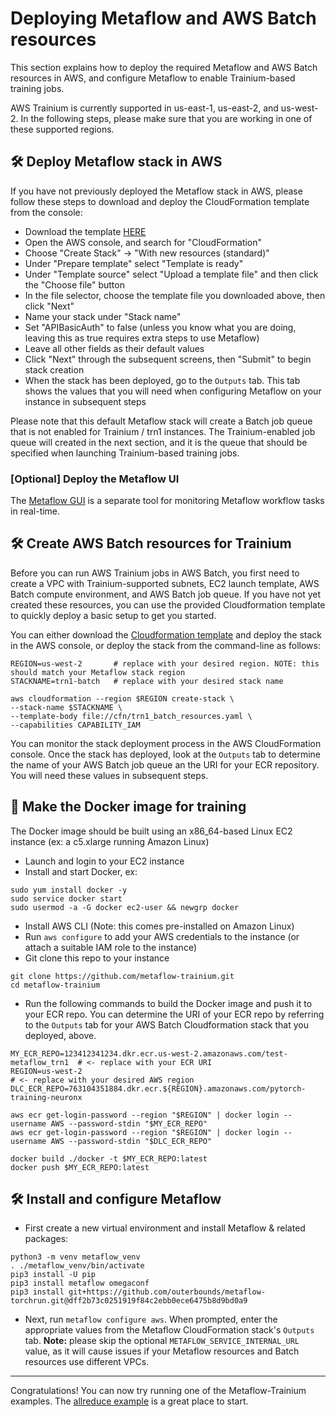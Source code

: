 # Deploying Metaflow and AWS Batch resources

This section explains how to deploy the required Metaflow and AWS Batch resources in AWS, and configure Metaflow to enable Trainium-based training jobs.

AWS Trainium is currently supported in us-east-1, us-east-2, and us-west-2. In the following steps, please make sure that you are working in one of these supported regions.

## 🛠️ Deploy Metaflow stack in AWS
If you have not previously deployed the Metaflow stack in AWS, please follow these steps to download and deploy the CloudFormation template from the console:
- Download the template [HERE](https://github.com/outerbounds/metaflow-tools/blob/master/aws/cloudformation/metaflow-cfn-template.yml)
- Open the AWS console, and search for "CloudFormation"
- Choose "Create Stack" -> "With new resources (standard)"
- Under "Prepare template" select "Template is ready"
- Under "Template source" select "Upload a template file" and then click the "Choose file" button
- In the file selector, choose the template file you downloaded above, then click "Next"
- Name your stack under "Stack name"
- Set "APIBasicAuth" to false (unless you know what you are doing, leaving this as true requires extra steps to use Metaflow)
- Leave all other fields as their default values
- Click "Next" through the subsequent screens, then "Submit" to begin stack creation
- When the stack has been deployed, go to the `Outputs` tab. This tab shows the values that you will need when configuring Metaflow on your instance in subsequent steps

Please note that this default Metaflow stack will create a Batch job queue that is not enabled for Trainium / trn1 instances. The Trainium-enabled job queue will created in the next section, and it is the queue that should be specified when launching Trainium-based training jobs. 

### [Optional] Deploy the Metaflow UI
The [Metaflow GUI](https://github.com/Netflix/metaflow-ui) is a separate tool for monitoring Metaflow workflow tasks in real-time.

## 🛠️ Create AWS Batch resources for Trainium
Before you can run AWS Trainium jobs in AWS Batch, you first need to create a VPC with Trainium-supported subnets, EC2 launch template, AWS Batch compute environment, and AWS Batch job queue. If you have not yet created these resources, you can use the provided Cloudformation template to quickly deploy a basic setup to get you started.

You can either download the [Cloudformation template](./cfn/trn1_batch_resources.yaml) and deploy the stack in the AWS console, or deploy the stack from the command-line as follows:
```
REGION=us-west-2       # replace with your desired region. NOTE: this should match your Metaflow stack region
STACKNAME=trn1-batch   # replace with your desired stack name

aws cloudformation --region $REGION create-stack \
--stack-name $STACKNAME \
--template-body file://cfn/trn1_batch_resources.yaml \
--capabilities CAPABILITY_IAM
```

You can monitor the stack deployment process in the AWS CloudFormation console. Once the stack has deployed, look at the `Outputs` tab to determine the name of your AWS Batch job queue an the URI for your ECR repository. You will need these values in subsequent steps.

## 🐳 Make the Docker image for training
The Docker image should be built using an x86_64-based Linux EC2 instance (ex: a c5.xlarge running Amazon Linux)
- Launch and login to your EC2 instance
- Install and start Docker, ex:
```
sudo yum install docker -y
sudo service docker start
sudo usermod -a -G docker ec2-user && newgrp docker
```
- Install AWS CLI (Note: this comes pre-installed on Amazon Linux)
- Run `aws configure` to add your AWS credentials to the instance (or attach a suitable IAM role to the instance)
- Git clone this repo to your instance
```
git clone https://github.com/metaflow-trainium.git
cd metaflow-trainium
```
- Run the following commands to build the Docker image and push it to your ECR repo. You can determine the URI of your ECR repo by referring to the `Outputs` tab for your AWS Batch Cloudformation stack that you deployed, above. 
```
MY_ECR_REPO=123412341234.dkr.ecr.us-west-2.amazonaws.com/test-metaflow_trn1  # <- replace with your ECR URI
REGION=us-west-2                                                             # <- replace with your desired AWS region
DLC_ECR_REPO=763104351884.dkr.ecr.${REGION}.amazonaws.com/pytorch-training-neuronx

aws ecr get-login-password --region "$REGION" | docker login --username AWS --password-stdin "$MY_ECR_REPO"
aws ecr get-login-password --region "$REGION" | docker login --username AWS --password-stdin "$DLC_ECR_REPO"

docker build ./docker -t $MY_ECR_REPO:latest
docker push $MY_ECR_REPO:latest
```

## 🛠️ Install and configure Metaflow
- First create a new virtual environment and install Metaflow & related packages:
```
python3 -m venv metaflow_venv
. ./metaflow_venv/bin/activate
pip3 install -U pip
pip3 install metaflow omegaconf
pip3 install git+https://github.com/outerbounds/metaflow-torchrun.git@dff2b73c0251919f84c2ebb0ece6475b8d9bd0a9 
```
- Next, run `metaflow configure aws`. When prompted, enter the appropriate values from the Metaflow CloudFormation stack's `Outputs` tab.
**Note:** please skip the optional `METAFLOW_SERVICE_INTERNAL_URL` value, as it will cause issues if your Metaflow resources and Batch resources use different VPCs.

---

Congratulations! You can now try running one of the Metaflow-Trainium examples. The [allreduce example](./allreduce-trn) is a great place to start.
